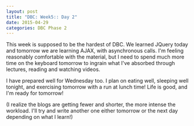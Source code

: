 ```yaml
---
layout: post
title: "DBC: Week5:: Day 2"
date: 2015-04-29
categories: DBC Phase 2
---
```


This week is supposed to be the hardest of DBC. We learned JQuery today and tomorrow we are learning AJAX, with asynchronous calls. I'm feeling reasonably comfortable with the material, but I need to spend much more time on the keyboard tomorrow to ingrain what I've absorbed through lectures, reading and watching videos.

I have prepared well for Wednesday too. I plan on eating well, sleeping well tonight, and exercising tomorrow with a run at lunch time! Life is good, and I'm ready for tomorrow!

(I realize the blogs are getting fewer and shorter, the more intense the workload. I'll try and write another one either tomorrow or the next day depending on what I learn!)